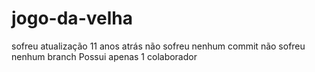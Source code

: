 # jogo-da-velha
sofreu atualização 11 anos atrás
não sofreu nenhum commit
não sofreu nenhum branch
Possui apenas 1 colaborador
